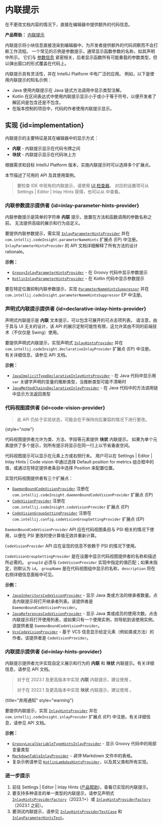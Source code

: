 <!-- Copyright 2000-2024 JetBrains s.r.o. and contributors. Use of this source code is governed by the Apache 2.0 license. -->

# 内联提示

<link-summary>在不更改文档内容的情况下，直接在编辑器中提供额外的代码信息。</link-summary>

<tldr>

**产品帮助：** [内联提示](https://www.jetbrains.com/help/idea/inlay-hints.html)

</tldr>

内联提示将小块信息直接渲染到编辑器中，为开发者提供额外的代码洞察而不会打断工作流程。
一个常见的示例是参数提示，通常显示函数参数的名称，如其声明中所示。
它们与 [参数信息](parameter_info.md) 紧密相关，后者显示函数所有可能重载的参数类型，但以弹出窗口的形式覆盖在代码上。

内联提示具有灵活性，并在 IntelliJ Platform 中有广泛的应用。
例如，以下是使用内联提示的知名示例：

- Java 使用内联提示在 Java 链式方法调用中显示类型注解。
- Kotlin 在区间表达式中使用内联提示显示小于或小于等于符号，以便开发者了解区间是包含还是不包含。
- 在版本控制的项目中，代码的作者使用内联提示显示。

## 实现 {id=implementation}

内联提示的主要特征是其在编辑器中的显示方式：
- **内联** - 内联提示显示在代码令牌之间
- **块状** - 内联提示显示在代码块上方

根据需求和目标 IntelliJ Platform 版本，实施内联提示时可以选择多个扩展点。

本节描述了可用的 API 及其使用案例。

> 要检查 IDE 中现有的内联提示，请使用 [UI 检查器](internal_ui_inspector.md#editor)。
> 对应的设置项可从 <ui-path>Settings | Editor | Inlay Hints</ui-path> 获得，也可以从 [](internal_ui_inspector.md#inspecting-settings) 中查看。

### 内联参数提示提供者 {id=inlay-parameter-hints-provider}

内联参数提示是简单的字符串 **内联** 提示，放置在方法和函数调用的参数名称之前。
无法提供高级的展示和行为自定义。

要提供内联参数提示，需实现
[`InlayParameterHintsProvider`](%gh-ic%/platform/lang-api/src/com/intellij/codeInsight/hints/InlayParameterHintsProvider.java)
并在 `com.intellij.codeInsight.parameterNameHints` 扩展点 (EP) 中注册。
`InlayParameterHintsProvider` 的 API 文档详细解释了所有方法的设计 rationale。

**示例：**
- [`GroovyInlayParameterHintsProvider`](%gh-ic%/plugins/groovy/src/org/jetbrains/plugins/groovy/codeInsight/hint/GroovyInlayParameterHintsProvider.kt) - 在 Groovy 代码中显示参数提示
- [`KotlinInlayParameterHintsProvider`](%gh-ic%/plugins/kotlin/idea/src/org/jetbrains/kotlin/idea/codeInsight/hints/KotlinInlayParameterHintsProvider.kt) - 在 Kotlin 代码中显示参数提示

要在特定位置抑制内联参数提示，实现
[`ParameterNameHintsSuppressor`](%gh-ic%/platform/lang-api/src/com/intellij/codeInsight/hints/ParameterNameHintsSuppressor.kt)
并在 `com.intellij.codeInsight.parameterNameHintsSuppressor` EP 中注册。

### 声明式内联提示提供者 {id=declarative-inlay-hints-provider}

声明式内联提示是 **内联** 文本提示，可以包含可展开的可点击项列表。
请注意，由于其与 UI 无关的设计，该 API 的展示定制可能性有限，这允许其由不同的前端技术（不仅仅是 Swing）使用。

要提供声明式内联提示，实现声明式
[`InlayHintsProvider`](%gh-ic%/platform/lang-api/src/com/intellij/codeInsight/hints/declarative/InlayHintsProvider.kt)
并在 `com.intellij.codeInsight.declarativeInlayProvider` 扩展点 (EP) 中注册。
有关详细信息，请参见 API 文档。

**示例：**
- [`JavaImplicitTypeDeclarativeInlayHintsProvider`](%gh-ic%/java/java-impl/src/com/intellij/codeInsight/hints/JavaImplicitTypeDeclarativeInlayHintsProvider.kt) - 在 Java 代码中显示用 `var` 关键字声明的变量的推断类型，当推断类型可能不清晰时
- [`JavaMethodChainsDeclarativeInlayProvider`](%gh-ic%/java/java-impl/src/com/intellij/codeInsight/hints/JavaMethodChainsDeclarativeInlayProvider.kt) - 在 Java 代码中的方法调用链中显示方法返回类型

### 代码视图提供者 {id=code-vision-provider}

> 此 API 仍处于实验状态，可能会在不保持向后兼容的情况下进行更改。
>
{style="note"}

代码视图提供者允许为类、方法、字段等元素提供 **块状** 内联提示。
如果为单个元素提供了多个提示，则所有提示将显示在同一行上以节省垂直空间。

代码视图提示可以显示在元素上方或右侧行末。
用户可以在 <ui-path>Settings | Editor | Inlay Hints | Code vision</ui-path> 中通过选择 <control>Default position for metrics</control> 组合框中的值，或通过在特定提供者条目中选择 <control>Position</control> 来配置位置。

实现代码视图提供者有三个扩展点：
- [`DaemonBoundCodeVisionProvider`](%gh-ic%/platform/lang-impl/src/com/intellij/codeInsight/hints/codeVision/DaemonBoundCodeVisionProvider.kt) 注册在 `com.intellij.codeInsight.daemonBoundCodeVisionProvider` 扩展点 (EP)
- [`CodeVisionProvider`](%gh-ic%/platform/lang-impl/src/com/intellij/codeInsight/codeVision/CodeVisionProvider.kt) 注册在 `com.intellij.codeInsight.codeVisionProvider` 扩展点 (EP)
- [`CodeVisionGroupSettingProvider`](%gh-ic%/platform/lang-impl/src/com/intellij/codeInsight/codeVision/settings/CodeVisionGroupSettingProvider.kt) 注册在 `com.intellij.config.codeVisionGroupSettingProvider` 扩展点 (EP)

`DaemonBoundCodeVisionProvider` API 应在代码视图条目与 PSI 相关的情况下使用，以便在 PSI 更改时使计算值无效并重新计算。

`CodeVisionProvider` API 应在呈现的信息不依赖于 PSI 的情况下使用。

`CodeVisionGroupSettingProvider` 是在设置中显示代码视图提供者的名称和描述所必需的。
`groupId` 必须与 `CodeVisionProvider` 实现中指定的值匹配；如果未指定，则默认为 `id`。
`groupName` 是在代码视图组中显示的名称，`description` 将在右侧详细信息面板中可见。

**示例：**
- [`JavaInheritorsCodeVisionProvider`](%gh-ic%/java/java-impl/src/com/intellij/codeInsight/daemon/impl/JavaInheritorsCodeVisionProvider.kt) - 显示 Java 类或方法的继承者数量。点击内联提示将打开继承者列表。该提供者是 `DaemonBoundCodeVisionProvider`。
- [`JavaReferencesCodeVisionProvider`](%gh-ic%/java/java-impl/src/com/intellij/codeInsight/daemon/impl/JavaReferencesCodeVisionProvider.kt) - 显示 Java 类或成员的使用次数。点击内联提示将打开使用列表，或如果只有一个使用实例，则导航到该使用实例。该提供者是 `DaemonBoundCodeVisionProvider`。
- [`VcsCodeVisionProvider`](%gh-ic%/platform/vcs-impl/src/com/intellij/codeInsight/hints/VcsCodeVisionProvider.kt) - 基于 VCS 信息显示给定元素（例如类或方法）的作者。该提供者是 `CodeVisionProvider`。

### 内联提示提供者 {id=inlay-hints-provider}

内联提示提供者允许实现自定义展示和行为的 **内联** 和 **块状** 内联提示。有关详细信息，请参见 API 文档。

> 对于在 2023.1 及更高版本中实现 **内联** 内联提示，建议使用 [](#declarative-inlay-hints-provider)。
>
> 对于在 2022.1 及更高版本中实现 **块状** 内联提示，建议使用 [](#code-vision-provider)。
>
{title="弃用通知" style="warning"}

要提供内联提示，实现 [`InlayHintsProvider`](%gh-ic%/platform/lang-api/src/com/intellij/codeInsight/hints/InlayHintsProvider.kt) 并在 `com.intellij.codeInsight.inlayProvider` 扩展点 (EP) 中注册。有关详细信息，请参见 API 文档。

**示例：**
- [`GroovyLocalVariableTypeHintsInlayProvider`](%gh-ic%/plugins/groovy/src/org/jetbrains/plugins/groovy/codeInsight/hint/types/GroovyLocalVariableTypeHintsInlayProvider.kt) - 显示 Groovy 代码中的局部变量类型
- [`MarkdownTableInlayProvider`](%gh-ic%/plugins/markdown/core/src/org/intellij/plugins/markdown/editor/tables/ui/MarkdownTableInlayProvider.kt) - _装饰_ Markdown 文件中的表格。
- 复杂示例请参见 [`KotlinLambdasHintsProvider`](%gh-ic%/plugins/kotlin/idea/src/org/jetbrains/kotlin/idea/codeInsight/hints/KotlinLambdasHintsProvider.kt)，以及其父类和所有实现。

### 进一步提示

1. 前往 <ui-path>Settings | Editor | Inlay Hints</ui-path> ([产品帮助](https://www.jetbrains.com/help/idea/inlay-hints.html))，查看已实现的内联提示。
2. 要支持多种语言的单一类型的内联提示，请参见声明式 [`InlayHintsProviderFactory`](%gh-ic%/platform/lang-api/src/com/intellij/codeInsight/hints/declarative/InlayHintsProviderFactory.kt)（2023.1+）或 [`InlayHintsProviderFactory`](%gh-ic%/platform/lang-api/src/com/intellij/codeInsight/hints/InlayHintsProviderFactory.kt)（2023.1 之前）。
3. 要测试内联提示，请参见 [`InlayHintsProviderTestCase`](%gh-ic%/platform/testFramework/src/com/intellij/testFramework/utils/inlays/InlayHintsProviderTestCase.kt) 和 [`InlayParameterHintsTest`](%gh-ic%/platform/testFramework/src/com/intellij/testFramework/utils/inlays/InlayParameterHintsTest.kt)。
